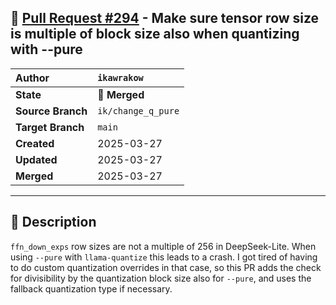 ## 🔀 [Pull Request #294](https://github.com/ikawrakow/ik_llama.cpp/pull/294) - Make sure tensor row size is multiple of block size also when quantizing with --pure

| **Author** | `ikawrakow` |
| :--- | :--- |
| **State** | 🔀 **Merged** |
| **Source Branch** | `ik/change_q_pure` |
| **Target Branch** | `main` |
| **Created** | 2025-03-27 |
| **Updated** | 2025-03-27 |
| **Merged** | 2025-03-27 |

---

## 📄 Description

`ffn_down_exps` row sizes are not a multiple of 256 in DeepSeek-Lite. When using `--pure` with `llama-quantize` this leads to a crash. I got tired of having to do custom quantization overrides in that case, so this PR adds the check for divisibility by the quantization block size also for `--pure`, and uses the fallback quantization type if necessary.